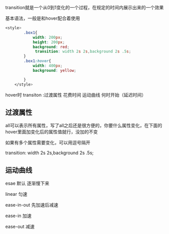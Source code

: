 transition就是一个从0到1变化的一个过程，在规定的时间内展示出来的一个效果

基本语法，一般是和hover配合着使用

```css
<style>
        .box1{
            width: 200px;
            height: 200px;
            background: red;
         	 transition: width 2s 2s,background 2s .5s;
        }
        .box1:hover{            
            width: 400px;
            background: yellow;

        }
    </style>
```

hover时 transiton :过渡属性 花费时间 运动曲线 何时开始（延迟时间）

## 过渡属性

all可以表示所有属性，写了all之后还是很方便的，你要什么属性变化，在下面的hover里面加变化后的属性值就行，没加的不变

如果有多个属性需要变化，可以用逗号隔开

transition: width 2s 2s,background 2s .5s;

## 运动曲线

esae  默认 逐渐慢下来

linear 匀速

ease-in-out  先加速后减速

ease-in 加速

ease-out 减速

